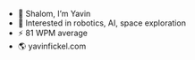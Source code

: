 - 👋 Shalom, I’m Yavin
- 🤖 Interested in robotics, AI, space exploration
- ⚡ 81 WPM average
- 🌎 yavinfickel.com 

<!---
yav-fi/yav-fi is a ✨ special ✨ repository because its `README.md` (this file) appears on your GitHub profile.
You can click the Preview link to take a look at your changes.
--->
